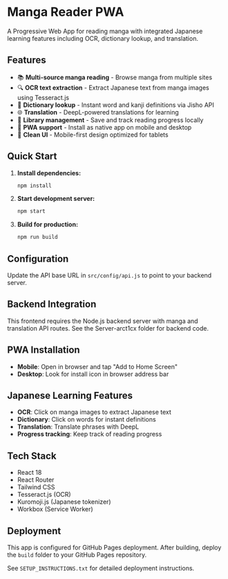 # Manga Reader PWA

A Progressive Web App for reading manga with integrated Japanese learning features including OCR, dictionary lookup, and translation.

## Features

- 📚 **Multi-source manga reading** - Browse manga from multiple sites
- 🔍 **OCR text extraction** - Extract Japanese text from manga images using Tesseract.js
- 📖 **Dictionary lookup** - Instant word and kanji definitions via Jisho API
- 🌐 **Translation** - DeepL-powered translations for learning
- 💾 **Library management** - Save and track reading progress locally
- 📱 **PWA support** - Install as native app on mobile and desktop
- 🎨 **Clean UI** - Mobile-first design optimized for tablets

## Quick Start

1. **Install dependencies:**
   ```bash
   npm install
   ```

2. **Start development server:**
   ```bash
   npm start
   ```

3. **Build for production:**
   ```bash
   npm run build
   ```

## Configuration

Update the API base URL in `src/config/api.js` to point to your backend server.

## Backend Integration

This frontend requires the Node.js backend server with manga and translation API routes. See the Server-arct1cx folder for backend code.

## PWA Installation

- **Mobile**: Open in browser and tap "Add to Home Screen"
- **Desktop**: Look for install icon in browser address bar

## Japanese Learning Features

- **OCR**: Click on manga images to extract Japanese text
- **Dictionary**: Click on words for instant definitions
- **Translation**: Translate phrases with DeepL
- **Progress tracking**: Keep track of reading progress

## Tech Stack

- React 18
- React Router
- Tailwind CSS
- Tesseract.js (OCR)
- Kuromoji.js (Japanese tokenizer)
- Workbox (Service Worker)

## Deployment

This app is configured for GitHub Pages deployment. After building, deploy the `build` folder to your GitHub Pages repository.

See `SETUP_INSTRUCTIONS.txt` for detailed deployment instructions.
